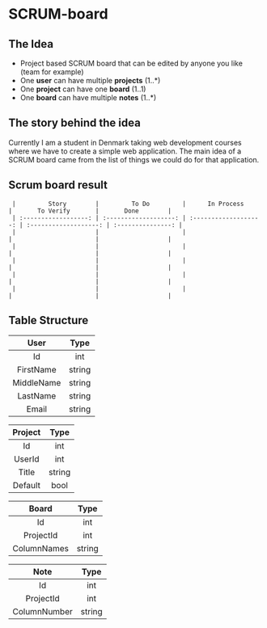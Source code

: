 SCRUM-board
===========

The Idea
--------
  * Project based SCRUM board that can be edited by anyone you like (team for example)
  * One **user** can have multiple **projects** (1..*)
  * One **project** can have one **board** (1..1)
  * One **board** can have multiple **notes** (1..*)

The story behind the idea
-------------------------
Currently I am a student in Denmark taking web development courses where we have to create a simple web application. The main idea of a SCRUM board came from the list of things we could do for that application.

Scrum board result
------------------
```
 |         Story		|         To Do			|      In Process		|       To Verify		|       Done		|
 | :------------------: | :-------------------: | :-------------------: | :-------------------: | :---------------: |
 |						|						|						|						|				    |
 |						|						|						|						|				    |
 |						|						|						|						|				    |
 |						|						|						|						|			        |
 |						|						|						|						|					|
```

Table Structure
---------------

| User          | Type          |
| :-----------: | :-----------: |
| Id            | int           |
| FirstName     | string        |
| MiddleName    | string        |
| LastName      | string        |
| Email         | string        |

| Project       | Type          |
| :-----------: | :-----------: |
| Id            | int           |
| UserId        | int           |
| Title         | string        |
| Default       | bool          |

| Board         | Type          |
| :-----------: | :-----------: |
| Id            | int           |
| ProjectId     | int           |
| ColumnNames   | string        |

| Note          | Type          |
| :-----------: | :-----------: |
| Id            | int           |
| ProjectId     | int           |
| ColumnNumber  | string        |

